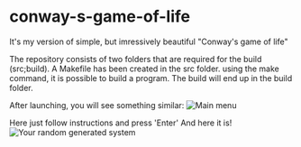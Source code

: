 # conway-s-game-of-life
It's my version of simple, but imressively beautiful "Conway's game of life"

The repository consists of two folders that are required for the build (src;build). A Makefile has been created in the src folder. using the make command, it is possible to build a program. The build will end up in the build folder. 

After launching, you will see something similar:
![Main menu]("../img/img1.png")

Here just follow instructions and press 'Enter'
And here it is!
![Your random generated system]("../img/img2.png")